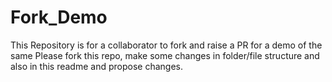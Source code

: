 # Fork_Demo
This Repository is for a collaborator to fork and raise a PR for a demo of the same
Please fork this repo, make some changes in folder/file structure and also in this readme and propose changes.
